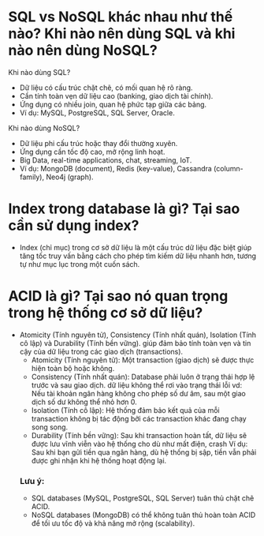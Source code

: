 # SQL vs NoSQL khác nhau như thế nào? Khi nào nên dùng SQL và khi nào nên dùng NoSQL?
Khi nào dùng SQL?
- Dữ liệu có cấu trúc chặt chẽ, có mối quan hệ rõ ràng.
- Cần tính toàn vẹn dữ liệu cao (banking, giao dịch tài chính).
- Ứng dụng có nhiều join, quan hệ phức tạp giữa các bảng.
- Ví dụ: MySQL, PostgreSQL, SQL Server, Oracle.

 Khi nào dùng NoSQL?
- Dữ liệu phi cấu trúc hoặc thay đổi thường xuyên.
- Ứng dụng cần tốc độ cao, mở rộng linh hoạt.
- Big Data, real-time applications, chat, streaming, IoT.
- Ví dụ: MongoDB (document), Redis (key-value), Cassandra (column-family), Neo4j (graph).

# Index trong database là gì? Tại sao cần sử dụng index?
- Index (chỉ mục) trong cơ sở dữ liệu là một cấu trúc dữ liệu đặc biệt giúp tăng tốc truy vấn bằng cách cho phép tìm kiếm dữ liệu nhanh hơn, tương tự như mục lục trong một cuốn sách.

#  ACID là gì? Tại sao nó quan trọng trong hệ thống cơ sở dữ liệu?
- Atomicity (Tính nguyên tử), Consistency (Tính nhất quán), Isolation (Tính cô lập) và Durability (Tính bền vững).
giúp đảm bảo tính toàn vẹn và tin cậy của dữ liệu trong các giao dịch (transactions).
    + Atomicity (Tính nguyên tử): Một transaction (giao dịch) sẽ được thực hiện toàn bộ hoặc không.
    + Consistency (Tính nhất quán): Database phải luôn ở trạng thái hợp lệ trước và sau giao dịch. dữ liệu không thể rơi vào trạng thái lỗi
     vd: Nếu tài khoản ngân hàng không cho phép số dư âm, sau một giao dịch số dư không thể nhỏ hơn 0.
    + Isolation (Tính cô lập): Hệ thống đảm bảo kết quả của mỗi transaction không bị tác động bởi các transaction khác đang chạy song song.
    + Durability (Tính bền vững): Sau khi transaction hoàn tất, dữ liệu sẽ được lưu vĩnh viễn vào hệ thống cho dù như mất điện, crash
     Ví dụ: Sau khi bạn gửi tiền qua ngân hàng, dù hệ thống bị sập, tiền vẫn phải được ghi nhận khi hệ thống hoạt động lại.
    ###  Lưu ý:
    - SQL databases (MySQL, PostgreSQL, SQL Server) tuân thủ chặt chẽ ACID.
    - NoSQL databases (MongoDB) có thể không tuân thủ hoàn toàn ACID để tối ưu tốc độ và khả năng mở rộng (scalability).